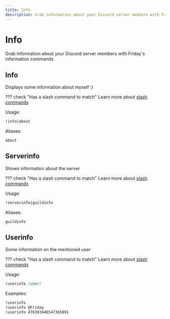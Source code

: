 ```yaml
---
title: Info
description: Grab information about your Discord server members with Friday's information commands
---
```

# Info

Grab information about your Discord server members with Friday's information commands

## Info

Displays some information about myself :)

??? check "Has a slash command to match"
	Learn more about [slash commands](/#slash-commands)

Usage:

```md
!info|about 
```

Aliases:

```md
about
```

## Serverinfo

Shows information about the server

??? check "Has a slash command to match"
	Learn more about [slash commands](/#slash-commands)

Usage:

```md
!serverinfo|guildinfo 
```

Aliases:

```md
guildinfo
```

## Userinfo

Some information on the mentioned user

??? check "Has a slash command to match"
	Learn more about [slash commands](/#slash-commands)

Usage:

```md
!userinfo [user]
```

Examples:

```md
!userinfo
!userinfo @Friday
!userinfo 476303446547365891
```
